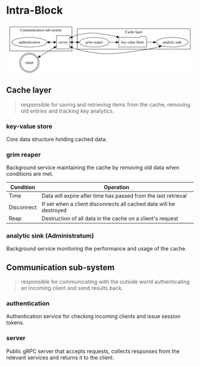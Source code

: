 # Intra-Block

![viz](./intra-block.svg)

## Cache layer

> responsible for saving and retrieving items from the cache, removing old entries and tracking key analytics.

### key-value store

Core data structure holding cached data.

### grim reaper

Background service maintaining the cache by removing old data when conditions are met.

| Condition  | Operation                                                          |
|------------|--------------------------------------------------------------------|
| Time       | Data will expire after time has passed from the last retrieval     |
| Disconnect | If set when a client disconnects all cached data will be destroyed |
| Reap       | Destruction of all data in the cache on a client's request         |

### analytic sink (Administratum)

Background service monitoring the performance and usage of the cache.

## Communication sub-system

> responsible for communicating with the outside world authenticating an incoming client and send results back.

### authentication

Authentication service for checking incoming clients and issue session tokens.

### server

Public gRPC server that accepts requests, collects responses from the relevant services and returns it to the client. 